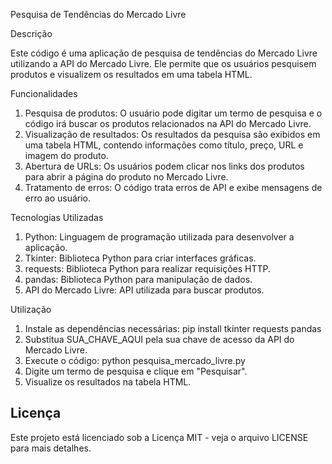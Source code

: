 Pesquisa de Tendências do Mercado Livre


Descrição

Este código é uma aplicação de pesquisa de tendências do Mercado Livre utilizando a API do Mercado Livre. Ele permite que os usuários pesquisem produtos e visualizem os resultados em uma tabela HTML.

Funcionalidades

1. Pesquisa de produtos: O usuário pode digitar um termo de pesquisa e o código irá buscar os produtos relacionados na API do Mercado Livre.
2. Visualização de resultados: Os resultados da pesquisa são exibidos em uma tabela HTML, contendo informações como título, preço, URL e imagem do produto.
3. Abertura de URLs: Os usuários podem clicar nos links dos produtos para abrir a página do produto no Mercado Livre.
4. Tratamento de erros: O código trata erros de API e exibe mensagens de erro ao usuário.

Tecnologias Utilizadas

1. Python: Linguagem de programação utilizada para desenvolver a aplicação.
2. Tkinter: Biblioteca Python para criar interfaces gráficas.
3. requests: Biblioteca Python para realizar requisições HTTP.
4. pandas: Biblioteca Python para manipulação de dados.
5. API do Mercado Livre: API utilizada para buscar produtos.

Utilização

1. Instale as dependências necessárias: pip install tkinter requests pandas
2. Substitua SUA_CHAVE_AQUI pela sua chave de acesso da API do Mercado Livre.
3. Execute o código: python pesquisa_mercado_livre.py
4. Digite um termo de pesquisa e clique em "Pesquisar".
5. Visualize os resultados na tabela HTML.

## Licença
Este projeto está licenciado sob a Licença MIT - veja o arquivo LICENSE para mais detalhes.
